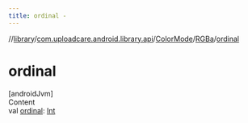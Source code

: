 ```yaml
---
title: ordinal -
---
```

//[library](../../../index.md)/[com.uploadcare.android.library.api](../../index.md)/[ColorMode](../index.md)/[RGBa](index.md)/[ordinal](ordinal.md)



# ordinal  
[androidJvm]  
Content  
val [ordinal](ordinal.md): [Int](https://kotlinlang.org/api/latest/jvm/stdlib/kotlin/-int/index.html)  



